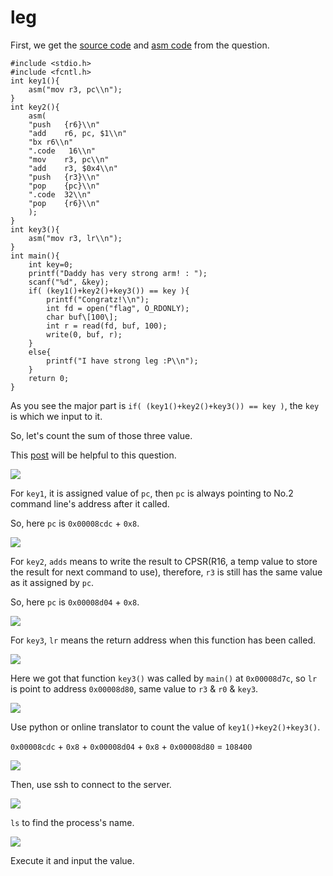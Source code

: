 # **leg**

First, we get the [source code](http://pwnable.kr/bin/leg.c) and [asm code](http://pwnable.kr/bin/leg.asm) from the question.

```shell=
#include <stdio.h>
#include <fcntl.h>
int key1(){
	asm("mov r3, pc\\n");
}
int key2(){
	asm(
	"push	{r6}\\n"
	"add	r6, pc, $1\\n"
	"bx	r6\\n"
	".code   16\\n"
	"mov	r3, pc\\n"
	"add	r3, $0x4\\n"
	"push	{r3}\\n"
	"pop	{pc}\\n"
	".code	32\\n"
	"pop	{r6}\\n"
	);
}
int key3(){
	asm("mov r3, lr\\n");
}
int main(){
	int key=0;
	printf("Daddy has very strong arm! : ");
	scanf("%d", &key);
	if( (key1()+key2()+key3()) == key ){
		printf("Congratz!\\n");
		int fd = open("flag", O_RDONLY);
		char buf\[100\];
		int r = read(fd, buf, 100);
		write(0, buf, r);
	}
	else{
		printf("I have strong leg :P\\n");
	}
	return 0;
}
```

As you see the major part is `if( (key1()+key2()+key3()) == key )`, the `key` is which we input to it.

So, let's count the sum of those three value.

This [post](http://blog.csdn.net/yanlinembed/article/details/50595848) will be helpful to this question.

![](https://i.imgur.com/aVcUwYh.png)

For `key1`, it is assigned value of `pc`, then `pc` is always pointing to No.2 command 
line's address after it called.

So, here `pc` is `0x00008cdc` + `0x8`.

![](https://i.imgur.com/P2jhLIJ.png)

For `key2`, `adds` means to write the result to CPSR(R16, a temp value to store the result for next command to use), therefore, `r3` is still has the same value as it assigned by `pc`.

So, here `pc` is `0x00008d04` + `0x8`.

![](https://i.imgur.com/56Lyl0K.png)

For `key3`, `lr` means the return address when this function has been called.

![](https://i.imgur.com/gkUHgoj.png)

Here we got that function `key3()` was called by `main()` at `0x00008d7c`, so `lr` is point to address `0x00008d80`, same value to `r3` & `r0` & `key3`.

![](https://i.imgur.com/3nGZS2e.png)

Use python or online translator to count the value of `key1()+key2()+key3()`.

`0x00008cdc` + `0x8` + `0x00008d04` + `0x8` + `0x00008d80` = `108400`

![](https://i.imgur.com/Lq9hgJc.png)

Then, use ssh to connect to the server.

![](https://i.imgur.com/Up03yUG.png)

`ls` to find the process's name.

![](https://i.imgur.com/yO1My1Q.png)

Execute it and input the value.

